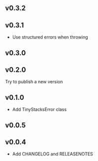 v0.3.2
---

 
v0.3.1
---
- Use structured errors when throwing
 
v0.3.0
---

 
v0.2.0
---
Try to publish a new version
 
v0.1.0
---
- Add TinyStacksError class
 
v0.0.5
---

 
v0.0.4
---
- Add CHANGELOG and RELEASENOTES
 
